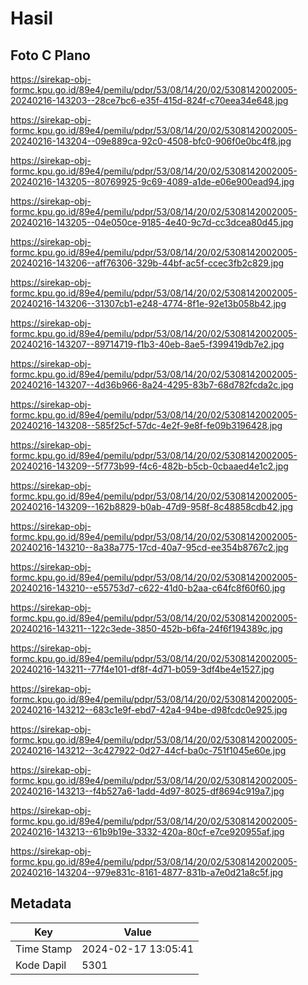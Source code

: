 # Hasil

## Foto C Plano

https://sirekap-obj-formc.kpu.go.id/89e4/pemilu/pdpr/53/08/14/20/02/5308142002005-20240216-143203--28ce7bc6-e35f-415d-824f-c70eea34e648.jpg

https://sirekap-obj-formc.kpu.go.id/89e4/pemilu/pdpr/53/08/14/20/02/5308142002005-20240216-143204--09e889ca-92c0-4508-bfc0-906f0e0bc4f8.jpg

https://sirekap-obj-formc.kpu.go.id/89e4/pemilu/pdpr/53/08/14/20/02/5308142002005-20240216-143205--80769925-9c69-4089-a1de-e06e900ead94.jpg

https://sirekap-obj-formc.kpu.go.id/89e4/pemilu/pdpr/53/08/14/20/02/5308142002005-20240216-143205--04e050ce-9185-4e40-9c7d-cc3dcea80d45.jpg

https://sirekap-obj-formc.kpu.go.id/89e4/pemilu/pdpr/53/08/14/20/02/5308142002005-20240216-143206--aff76306-329b-44bf-ac5f-ccec3fb2c829.jpg

https://sirekap-obj-formc.kpu.go.id/89e4/pemilu/pdpr/53/08/14/20/02/5308142002005-20240216-143206--31307cb1-e248-4774-8f1e-92e13b058b42.jpg

https://sirekap-obj-formc.kpu.go.id/89e4/pemilu/pdpr/53/08/14/20/02/5308142002005-20240216-143207--89714719-f1b3-40eb-8ae5-f399419db7e2.jpg

https://sirekap-obj-formc.kpu.go.id/89e4/pemilu/pdpr/53/08/14/20/02/5308142002005-20240216-143207--4d36b966-8a24-4295-83b7-68d782fcda2c.jpg

https://sirekap-obj-formc.kpu.go.id/89e4/pemilu/pdpr/53/08/14/20/02/5308142002005-20240216-143208--585f25cf-57dc-4e2f-9e8f-fe09b3196428.jpg

https://sirekap-obj-formc.kpu.go.id/89e4/pemilu/pdpr/53/08/14/20/02/5308142002005-20240216-143209--5f773b99-f4c6-482b-b5cb-0cbaaed4e1c2.jpg

https://sirekap-obj-formc.kpu.go.id/89e4/pemilu/pdpr/53/08/14/20/02/5308142002005-20240216-143209--162b8829-b0ab-47d9-958f-8c48858cdb42.jpg

https://sirekap-obj-formc.kpu.go.id/89e4/pemilu/pdpr/53/08/14/20/02/5308142002005-20240216-143210--8a38a775-17cd-40a7-95cd-ee354b8767c2.jpg

https://sirekap-obj-formc.kpu.go.id/89e4/pemilu/pdpr/53/08/14/20/02/5308142002005-20240216-143210--e55753d7-c622-41d0-b2aa-c64fc8f60f60.jpg

https://sirekap-obj-formc.kpu.go.id/89e4/pemilu/pdpr/53/08/14/20/02/5308142002005-20240216-143211--122c3ede-3850-452b-b6fa-24f6f194389c.jpg

https://sirekap-obj-formc.kpu.go.id/89e4/pemilu/pdpr/53/08/14/20/02/5308142002005-20240216-143211--77f4e101-df8f-4d71-b059-3df4be4e1527.jpg

https://sirekap-obj-formc.kpu.go.id/89e4/pemilu/pdpr/53/08/14/20/02/5308142002005-20240216-143212--683c1e9f-ebd7-42a4-94be-d98fcdc0e925.jpg

https://sirekap-obj-formc.kpu.go.id/89e4/pemilu/pdpr/53/08/14/20/02/5308142002005-20240216-143212--3c427922-0d27-44cf-ba0c-751f1045e60e.jpg

https://sirekap-obj-formc.kpu.go.id/89e4/pemilu/pdpr/53/08/14/20/02/5308142002005-20240216-143213--f4b527a6-1add-4d97-8025-df8694c919a7.jpg

https://sirekap-obj-formc.kpu.go.id/89e4/pemilu/pdpr/53/08/14/20/02/5308142002005-20240216-143213--61b9b19e-3332-420a-80cf-e7ce920955af.jpg

https://sirekap-obj-formc.kpu.go.id/89e4/pemilu/pdpr/53/08/14/20/02/5308142002005-20240216-143204--979e831c-8161-4877-831b-a7e0d21a8c5f.jpg


## Metadata

| Key        | Value               |
| ---------- | ------------------- |
| Time Stamp | 2024-02-17 13:05:41 |
| Kode Dapil | 5301                |



